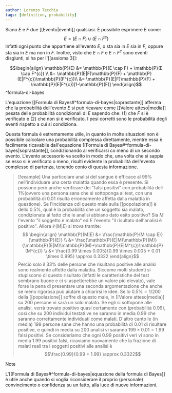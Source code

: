 ```yaml
---
author: Lorenzo Tecchia
tags: [definition, probability]
---
```

Siano $E$ e $F$ due [[Evento|eventi]] qualsiasi. È possibile esprimere $E$ come: $$E = (E \cap F)\cup (E \cap F^{c})$$
Infatti ogni punto che appartiene all'evento $E$, o sta sia in $E$ sia in $F$, oppure sta sia in $E$ ma non in $F$. Inoltre, visto che $E \cap F$ e $E \cap F^{c}$ sono eventi disgiunti, si ha per l'[[assioma 3]]:

$$\begin{align}
\mathbb{P}(E) &= \mathbb{P}(E \cap F) + \mathbb{P}(E \cap F^{c}) \\
&= \mathbb{P}(E|F)\mathbb{P}(F) + \mathbb{P}(E|F^{c})\mathbb{P}(F^{c})\\
&= \mathbb{P}(E|F)\mathbb{P}(F) + \mathbb{P}(E|F^{c})[1-\mathbb{P}(F)]
\end{align}$$
^formula-di-bayes

L'equazione [[Formula di Bayes#^formula-di-bayes|soprastante]] afferma che la probabilità dell'evento $E$ si può ricavare come [[Valore atteso|media]] pesata delle probabilità condizionali di $E$ sapendo che: $(1)$ che $F$ si è verificato e $(2)$ che non si è verificato. I pesi corretti sono le probabilità degli eventi rispetto a cui si condiziona. 

Questa formula è estremamente utile, in quanto in molte situazioni non è possibile calcolare una probabilità complessa direttamente, mentre essa è facilmente ricavabile dall'equazione [[Formula di Bayes#^formula-di-bayes|soprastante]], condizionando al verificarsi co meno di un secondo evento. L'evento accessorio va scelto in modo che, una volta che si sappia se esso si è verificato o meno, risulti evidente la probabilità dell'evento complesso di partenza, tenendo conto di questa informazione.
>[!example]
> Una particolare analisi del sangue è efficace al $99\%$ nell'individuare una certa malattia quando essa è presente. Si possono però anche verificare dei "falsi positivi" con probabilità dell $1\%$(ovvero una persona sana che si sottoponga al test, con una probabilità di $0.01$ risulta erroneamente affetta dalla malattia in questione). Se l'incidenza cdi questo male sulla [[popolazione]] è dello $0.5\%$, qual è la probabilità che un soggetto sia malato, condizionata al fatto che le analisi abbiano dato esito positivo?
> Sia $M$ l'evento "il soggetto è malato" ed $E$ l'evento "il risultato dell'analisi è positivo". Allora $\mathbb{P}(M|E)$ si trova tramite:$$ \begin{align}
\mathbb{P}(M|E) &= \frac{\mathbb{P}(M \cap E)}{\mathbb{P}(E)} \\
&= \frac{\mathbb{P}(E|M)\mathbb{P}(M)}{\mathbb{P}(E|M)\mathbb{P}(M)+\mathbb{P}(E|M^{c})\mathbb{P}(M^{c})} \\
&= \frac{0.99 \times 0.005}{0.99 \times 0.005 + 0.01 \times 0.995} \approx 0.3322
\end{align}$$
Perciò solo il $33\%$ delle persone che risultano positive alle analisi sono realmente affette dalla malattia. Siccome molti studenti si stupiscono di questo risultato (infatti le caratteristiche del test sembrano buone e ci si aspetterebbe un valore più elevato), vale forse la pena di presentare una seconda argomentazione che anche se meno rigorosa può aiutare a chiarirsi le idee.
Se lo $0.5\% = 1/200$ della [[popolazione]] soffre di questo male, in [[Valore atteso|media]] su $200$ persone vi sarà un solo malato. Se egli si sottopone alle analisi, verrà trovato positivo quasi certamente con (probabilità $0.99$), così che su $200$ individui testati ve ne saranno in media $0.99$ che saranno correttamente individuati come malati. D'altro canto le (in media) 199 persone sane che hanno una probabilità di $0.01$ di risultare positive, e quindi in media su $200$ analisi vi saranno $199 \times 0.01 = 1.99$ falsi positivi. Se consideriamo che ogni $0.99$ positivi veri vi sono in media $1.99$ positivi falsi, ricaviamo nuovamente che la frazione di malati reali tra i soggetti positivi alle analisi è$$\frac{0.99}{0.99 + 1.99} \approx 0.3322$$

>[!note] 
> L'[[Formula di Bayes#^formula-di-bayes|equazione della formula di Bayes]] è utile anche quando si voglia riconsiderare il proprio (personale) convincimento o confidenza su un fatto, alla luce di nuove informazioni.

